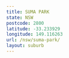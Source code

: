 ```yaml
---
title: SUMA PARK
state: NSW
postcode: 2800
latitude: -33.233929
longitude: 149.116263
url: /nsw/suma-park/
layout: suburb
---
```

